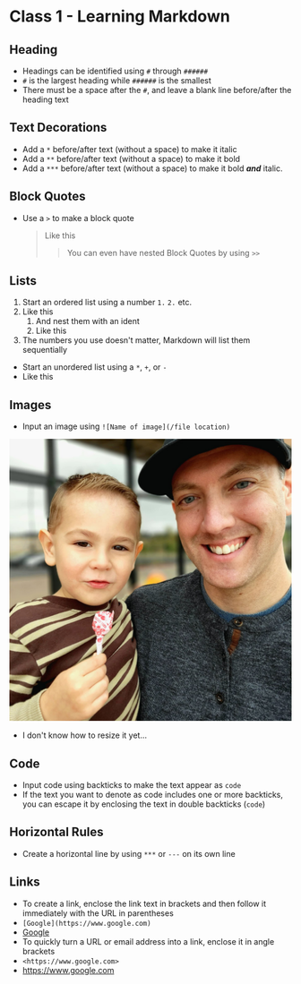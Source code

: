 # Class 1 - Learning Markdown

## Heading

* Headings can be identified using `#` through `######`
* `#` is the largest heading while `######` is the smallest
* There must be a space after the `#`, and leave a blank line before/after the heading text

## Text Decorations

* Add a `*` before/after text (without a space) to make it italic
* Add a `**` before/after text (without a space) to make it bold
* Add a `***` before/after text (without a space) to make it bold ***and*** italic. 

## Block Quotes

* Use a `>` to make a block quote

  > Like this
  >> You can even have nested Block Quotes by using `>>`

## Lists

1. Start an ordered list using a number `1.` `2.` etc.
2. Like this
    1. And nest them with an ident
    2. Like this
3. The numbers you use doesn't matter, Markdown will list them sequentially

* Start an unordered list using a `*`, `+`, or `-`
* Like this

## Images

* Input an image using `![Name of image](/file location)`

![Profile-Pic.jpeg](https://github.com/jason-christopher/reading-notes/blob/main/Profile%20Pic.jpeg?raw=true)

* I don't know how to resize it yet...

## Code

* Input code using backticks to make the text appear as `code`
* If the text you want to denote as code includes one or more backticks, you can escape it by enclosing the text in double backticks (``code``)

## Horizontal Rules

* Create a horizontal line by using `***` or `---` on its own line

## Links

* To create a link, enclose the link text in brackets and then follow it immediately with the URL in parentheses
* `[Google](https://www.google.com)`
* [Google](https://www.google.com)
* To quickly turn a URL or email address into a link, enclose it in angle brackets
* `<https://www.google.com>`
* <https://www.google.com>
